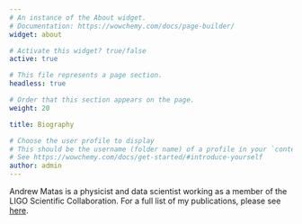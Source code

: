 ```yaml
---
# An instance of the About widget.
# Documentation: https://wowchemy.com/docs/page-builder/
widget: about

# Activate this widget? true/false
active: true

# This file represents a page section.
headless: true

# Order that this section appears on the page.
weight: 20

title: Biography

# Choose the user profile to display
# This should be the username (folder name) of a profile in your `content/authors/` folder.
# See https://wowchemy.com/docs/get-started/#introduce-yourself
author: admin
---
```


Andrew Matas is a physicist and data scientist working as a member of the LIGO Scientific Collaboration. For a full list of my publications, please see [here](https://inspirehep.net/literature?sort=mostrecent&size=25&page=1&q=find%20a%20Andrew%20Matas).
